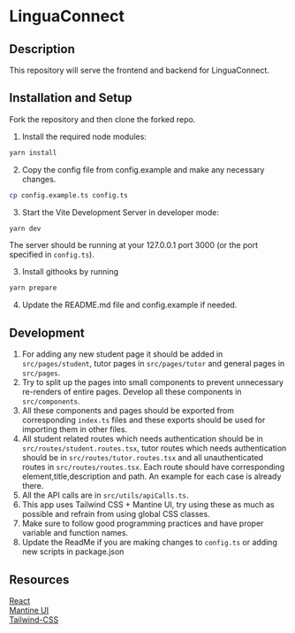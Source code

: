 
# LinguaConnect

## Description

This repository will serve the frontend and backend for LinguaConnect.

## Installation and Setup

Fork the repository and then clone the forked repo.

1. Install the required node modules:

```bash
yarn install
```

2. Copy the config file from config.example and make any necessary changes.

```bash
cp config.example.ts config.ts
```

3. Start the Vite Development Server in developer mode:

```bash
yarn dev
```

The server should be running at your 127.0.0.1 port 3000 (or the port specified in `config.ts`).

3. Install githooks by running

```bash
yarn prepare
```

4. Update the README.md file and config.example if needed.

## Development

1. For adding any new student page it should be added in `src/pages/student`, tutor pages in `src/pages/tutor` and general pages in `src/pages`.
2. Try to split up the pages into small components to prevent unnecessary re-renders of entire pages. Develop all these components in `src/components`.
3. All these components and pages should be exported from corresponding `index.ts` files and these exports should be used for importing them in other files.
4. All student related routes which needs authentication should be in `src/routes/student.routes.tsx`, tutor routes which needs authentication should be in `src/routes/tutor.routes.tsx` and all unauthenticated routes in `src/routes/routes.tsx`. Each route should have corresponding element,title,description and path. An example for each case is already there.
5. All the API calls are in `src/utils/apiCalls.ts`.
6. This app uses Tailwind CSS + Mantine UI, try using these as much as possible and refrain from using global CSS classes.
7. Make sure to follow good programming practices and have proper variable and function names.
8. Update the ReadMe if you are making changes to `config.ts` or adding new scripts in package.json

## Resources

[React](https://reactjs.org/) \
[Mantine UI](https://mantine.dev/) \
[Tailwind-CSS](https://tailwindcss.com/)
